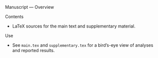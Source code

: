 Manuscript — Overview

Contents
- LaTeX sources for the main text and supplementary material.

Use
- See `main.tex` and `supplementary.tex` for a bird’s-eye view of analyses and reported results.

